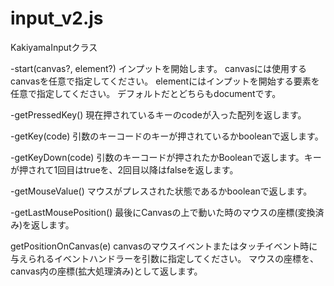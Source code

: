 # input_v2.js

KakiyamaInputクラス

-start(canvas?, element?)
インプットを開始します。
canvasには使用するcanvasを任意で指定してください。
elementにはインプットを開始する要素を任意で指定してください。
デフォルトだとどちらもdocumentです。

-getPressedKey()
現在押されているキーのcodeが入った配列を返します。

-getKey(code)
引数のキーコードのキーが押されているかbooleanで返します。

-getKeyDown(code)
引数のキーコードが押されたかBooleanで返します。キーが押されて1回目はtrueを、2回目以降はfalseを返します。

-getMouseValue()
マウスがプレスされた状態であるかbooleanで返します。

-getLastMousePosition()
最後にCanvasの上で動いた時のマウスの座標(変換済み)を返します。



getPositionOnCanvas(e)
canvasのマウスイベントまたはタッチイベント時に与えられるイベントハンドラーを引数に指定してください。
マウスの座標を、canvas内の座標(拡大処理済み)として返します。
